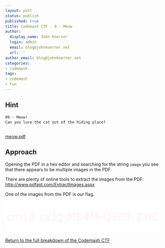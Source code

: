 ```yaml
---
layout: post
status: publish
published: true
title: Codemash CTF - 9 - Meow
author:
  display_name: John Koerner
  login: admin
  email: blog@johnkoerner.net
  url: ''
author_email: blog@johnkoerner.net
categories:
- codemash
tags:
- codemash
- fun
---
```


Hint
---
```
09 - Meow!
Can you lure the cat out of the hiding place?


```
[meow.pdf](/content/meow.pdf)

Approach
---
Opening the PDF in a hex editor and searching for the string `image` you see that there appears to be multiple images in the PDF.

There are plenty of online tools to extract the images from the PDF: http://www.pdfaid.com/ExtractImages.aspx

One of the images from the PDF is our flag.

![](/content/meowflag.png)


[Return to the full breakdown of the Codemash CTF](/codemash/codemash-ctf-breakdown/)